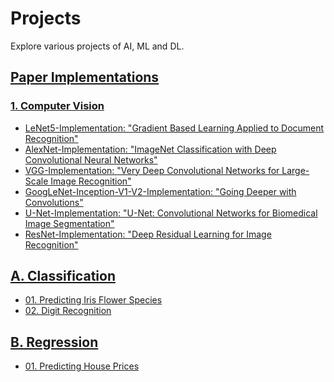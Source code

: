 # Projects

Explore various projects of AI, ML and DL.

## [Paper Implementations](Paper%20Implementations/)

### [1. Computer Vision](Paper%20Implementations/Computer%20Vision/)

- [LeNet5-Implementation: "Gradient Based Learning Applied to Document Recognition"](https://github.com/nordengt/LeNet5-Implementation)
- [AlexNet-Implementation: "ImageNet Classification with Deep Convolutional Neural Networks"](https://github.com/nordengt/AlexNet-Implementation)
- [VGG-Implementation: "Very Deep Convolutional Networks for Large-Scale Image Recognition"](https://github.com/nordengt/VGG-Implementation)
- [GoogLeNet-Inception-V1-V2-Implementation: "Going Deeper with Convolutions"](https://github.com/nordengt/GoogLeNet-Inception-V1-V2-Implementation)
- [U-Net-Implementation: "U-Net: Convolutional Networks for Biomedical Image Segmentation"](https://github.com/nordengt/U-Net-Implementation)
- [ResNet-Implementation: "Deep Residual Learning for Image Recognition"](https://github.com/nordengt/ResNet-Implementation)

## [A. Classification](A.%20Classification/)

- [01. Predicting Iris Flower Species](A.%20Classification/01.%20Predicting%20Iris%20Flower%20Species(01)/)
- [02. Digit Recognition](A.%20Classification/02.%20Digit%20Recognition(02)/)

## [B. Regression](B.%20Regression/)

- [01. Predicting House Prices](B.%20Regression/01.%20Predicting%20House%20Prices(03)/)